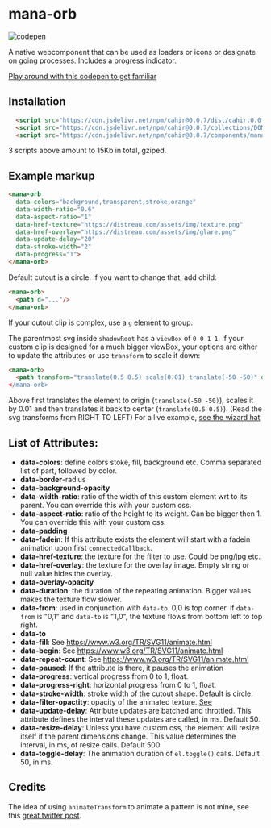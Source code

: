 # mana-orb
![codepen](https://shots.codepen.io/username/pen/YPKaMdL-320.jpg?version=1737116949)

A native webcomponent that can be used as loaders or icons or designate on going processes. Includes a progress indicator.

[Play around with this codepen to get familiar](https://codepen.io/IbrahimTanyalcin/pen/YPKaMdL)

## Installation
```html
  <script src="https://cdn.jsdelivr.net/npm/cahir@0.0.7/dist/cahir.0.0.7.evergreen.umd.min.js"></script>
  <script src="https://cdn.jsdelivr.net/npm/cahir@0.0.7/collections/DOM/ch.0.0.7.js"></script>
  <script src="https://cdn.jsdelivr.net/npm/cahir@0.0.7/components/manaOrb/mana-orb.0.0.7.js"></script>
```

3 scripts above amount to 15Kb in total, gziped.

## Example markup
```html
<mana-orb 
  data-colors="background,transparent,stroke,orange"
  data-width-ratio="0.6" 
  data-aspect-ratio="1" 
  data-href-texture="https://distreau.com/assets/img/texture.png"
  data-href-overlay="https://distreau.com/assets/img/glare.png"
  data-update-delay="20" 
  data-stroke-width="2" 
  data-progress="1">
</mana-orb>
```

Default cutout is a circle. If you want to change that, add child:

```html
<mana-orb>
  <path d="..."/>
</mana-orb>
```

If your cutout clip is complex, use a `g` element to group.

The parentmost svg inside `shadowRoot` has a `viewBox` of `0 0 1 1`. If your custom clip is designed for a much bigger viewBox, your options are either to update the attributes or use `transform` to scale it down:

```html
<mana-orb>
  <path transform="translate(0.5 0.5) scale(0.01) translate(-50 -50)" d="m 93.102467,88.879897 c 5.327891,-5.333401...../>
</mana-orb>
```

Above first translates the element to origin (`translate(-50 -50)`), scales it by 0.01 and then translates it back to center (`translate(0.5 0.5)`). (Read the svg transforms from RIGHT TO LEFT) For a live example, [see the wizard hat](https://codepen.io/IbrahimTanyalcin/pen/YPKaMdL)

## List of Attributes:

- **data-colors**: define colors stoke, fill, background etc. Comma separated list of part, followed by color.
- **data-border**-radius
- **data-background-opacity**
- **data-width-ratio**: ratio of the width of this custom element wrt to its parent. You can override this with your custom css.
- **data-aspect-ratio**: ratio of the height to its weight. Can be bigger then 1. You can override this with your custom css.
- **data-padding**
- **data-fadein**: If this attribute exists the element will start with a fadein animation upon first `connectedCallback`.
- **data-href-texture**: the texture for the filter to use. Could be png/jpg etc.
- **data-href-overlay**: the texture for the overlay image. Empty string or null value hides the overlay.
- **data-overlay-opacity**
- **data-duration**: the duration of the repeating animation. Bigger values makes the texture flow slower.
- **data-from**: used in conjunction with `data-to`. 0,0 is top corner. if `data-from` is "0,1" and `data-to` is "1,0", the texture flows from bottom left to top right.
- **data-to**
- **data-fill**: See https://www.w3.org/TR/SVG11/animate.html
- **data-begin**: See https://www.w3.org/TR/SVG11/animate.html
- **data-repeat-count**: See https://www.w3.org/TR/SVG11/animate.html
- **data-paused**: If the attribute is there, it pauses the animation
- **data-progress**: vertical progress from 0 to 1, float.
- **data-progress-right**: horizontal progress from 0 to 1, float.
- **data-stroke-width**: stroke width of the cutout shape. Default is circle.
- **data-filter-opactity**: opacity of the animated texture. [See](https://codepen.io/IbrahimTanyalcin/pen/YPKaMdL)
- **data-update-delay**: Attribute updates are batched and throttled. This attribute defines the interval these updates are called, in ms. Default 50.
- **data-resize-delay**: Unless you have custom css, the element will resize itself if the parent dimensions change. This value determines the interval, in ms, of resize calls. Default 500.
- **data-toggle-delay**: The animation duration of `el.toggle()` calls. Default 50, in ms.

## Credits
The idea of using `animateTransform` to animate a pattern is not mine, see this [great twitter post](https://x.com/bbssppllvv/status/1844450794298634307).